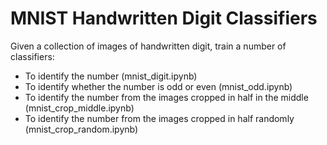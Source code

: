 # MNIST Handwritten Digit Classifiers

Given a collection of images of handwritten digit, train a number of classifiers:
- To identify the number (mnist_digit.ipynb)
- To identify whether the number is odd or even (mnist_odd.ipynb)
- To identify the number from the images cropped in half in the middle (mnist_crop_middle.ipynb)
- To identify the number from the images cropped in half randomly (mnist_crop_random.ipynb)
